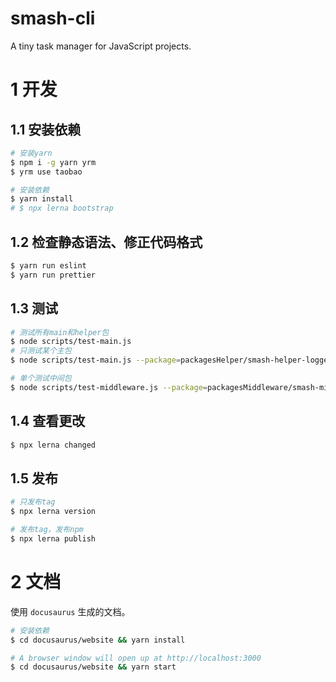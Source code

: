 # smash-cli

A tiny task manager for JavaScript projects.

# 1 开发

## 1.1 安装依赖

```bash
# 安装yarn
$ npm i -g yarn yrm
$ yrm use taobao

# 安装依赖
$ yarn install
# $ npx lerna bootstrap
```

## 1.2 检查静态语法、修正代码格式

```bash
$ yarn run eslint
$ yarn run prettier
```

## 1.3 测试

```bash
# 测试所有main和helper包
$ node scripts/test-main.js
# 只测试某个主包
$ node scripts/test-main.js --package=packagesHelper/smash-helper-logger

# 单个测试中间包
$ node scripts/test-middleware.js --package=packagesMiddleware/smash-middleware-clean
```

## 1.4 查看更改

```bash
$ npx lerna changed
```

## 1.5 发布

```bash
# 只发布tag
$ npx lerna version

# 发布tag，发布npm
$ npx lerna publish
```

# 2 文档

使用 `docusaurus` 生成的文档。

```bash
# 安装依赖
$ cd docusaurus/website && yarn install

# A browser window will open up at http://localhost:3000
$ cd docusaurus/website && yarn start
```
